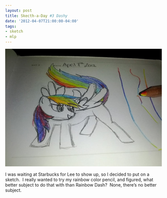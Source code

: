 ```yaml
---
layout: post
title: Skecth-a-Day #3 Dashy
date: '2012-04-07T21:00:00-04:00'
tags:
- sketch
- mlp
---
```

![](/images/sketches/sad3-dashy.jpg)

I was waiting at Starbucks for Lee to show up, so I decided to put on a sketch.  I really wanted to try my rainbow color pencil, and figured, what better subject to do that with than Rainbow Dash?  None, there’s no better subject.
